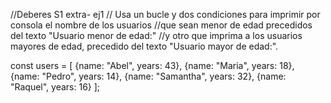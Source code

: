 //Deberes S1 extra- ej1
// Usa un bucle y dos condiciones para imprimir por consola el nombre de los usuarios
//que sean menor de edad precedidos del texto "Usuario menor de edad:"
//y otro que imprima a los usuarios mayores de edad, precedido del texto "Usuario mayor de edad:".

const users = [
{name: "Abel", years: 43},
{name: "Maria", years: 18},
{name: "Pedro", years: 14},
{name: "Samantha", years: 32},
{name: "Raquel", years: 16}
];
